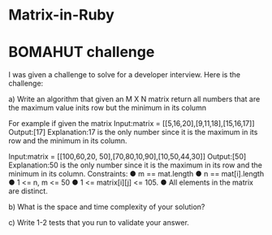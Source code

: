 # Matrix-in-Ruby

# BOMAHUT challenge

I was given a challenge to solve for a developer interview.
Here is the challenge:

a) Write an algorithm that given an M X N  matrix return all numbers that are the maximum value inits row but the minimum in its column


For example if given the matrix
Input:matrix = [[5,16,20],[9,11,18],[15,16,17]]
Output:[17]
Explanation:17 is the only number since it is the maximum in its row and the minimum in its
column.


Input:matrix = [[100,60,20, 50],[70,80,10,90],[10,50,44,30]]
Output:[50]
Explanation:50 is the only number since it is the maximum in its row and the minimum in its
column.
Constraints:
● m == mat.length
● n == mat[i].length
● 1 <= n, m <= 50
● 1 <= matrix[i][j] <= 105.
● All elements in the matrix are distinct.


b) What is the space and time complexity of your solution?



c) Write 1-2 tests that you run to validate your answer.

